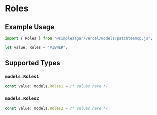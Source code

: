 # Roles

## Example Usage

```typescript
import { Roles } from "@simplesagar/vercel/models/patchteamop.js";

let value: Roles = "VIEWER";
```

## Supported Types

### `models.Roles1`

```typescript
const value: models.Roles1 = /* values here */
```

### `models.Roles2`

```typescript
const value: models.Roles2 = /* values here */
```


